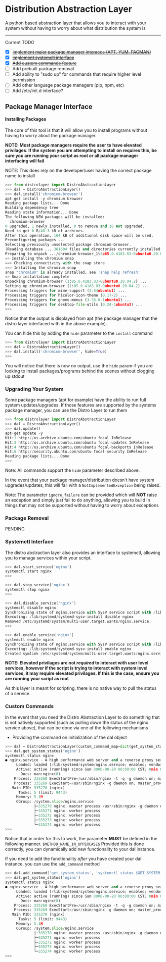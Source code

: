 # Distribution Abstraction Layer

A python based abstraction layer that allows you to interact with your system without having to worry about what distribution the system is

-----

Current TODO

- [x] [~~Implement major package manager interaces (APT, YUM, PACMAN)~~](#package-manager-interface)
- [x] [~~Implement systemctl interface~~](#systemctl-interface)
- [x] [~~Add custom commands feature~~](#custom-commands)
- [ ] Add prebuilt package removal
- [ ] Add ability to "sudo up" for commands that require higher level permission
- [ ] Add other language package managers (pip, npm, etc)
- [ ] Add /etc/init.d interface?

## Package Manager Interface

#### Installing Packages

The core of this tool is that it will allow you to install programs without having to worry about the package manager.

**NOTE: Most package managers require the user to have elevated privilages. If the system you are attempting to install on requires this, be sure you are running your script as root or all package manager interfacing will fail**

NOTE: This does rely on the developer/user having the correct package name to install
```python
>>> from distrolayer import DistroAbstractionLayer
>>> dal = DistroAbstractionLayer()
>>> dal.install('chromium-browser')
apt-get install -y chromium-browser
Reading package lists... Done
Building dependency tree
Reading state information... Done
The following NEW packages will be installed:
  chromium-browser
0 upgraded, 1 newly installed, 0 to remove and 18 not upgraded.
Need to get 0 B/48.3 kB of archives.
After this operation, 164 kB of additional disk space will be used.
Preconfiguring packages ...
Selecting previously unselected package chromium-browser.
(Reading database ... 361604 files and directories currently installed.)
Preparing to unpack .../chromium-browser_1%3a85.0.4183.83-0ubuntu0.20.04.2_amd64.deb ...
=> Installing the chromium snap
==> Checking connectivity with the snap store
==> Installing the chromium snap
snap "chromium" is already installed, see 'snap help refresh'
=> Snap installation complete
Unpacking chromium-browser (1:85.0.4183.83-0ubuntu0.20.04.2) ...
Setting up chromium-browser (1:85.0.4183.83-0ubuntu0.20.04.2) ...
Processing triggers for mime-support (3.64ubuntu1) ...
Processing triggers for hicolor-icon-theme (0.17-2) ...
Processing triggers for gnome-menus (3.36.0-1ubuntu1) ...
Processing triggers for desktop-file-utils (0.24-1ubuntu3) ...
>>>
```

Notice that the output is displayed from apt (the package manager that the distro layer interfaced with in the above example).

You can hide this by adding the `hide` parameter to the `install` command

```python
>>> from distrolayer import DistroAbstractionLayer
>>> dal = DistroAbstractionLayer()
>>> dal.install('chromium-browser', hide=True)
>>>
```

You will notice that there is now no output, use the `hide` param if you are looking to install packages/programs behind the scenes without clogging up stdout

### Upgrading Your System
Some package managers (apt for example) have the ability to run full system updates/upgrades. If those features are supported by the systems package manager, you can use the Distro Layer to run them

```python
>>> from distrolayer import DistroAbstractionLayer
>>> dal = DistroAbstractionLayer()
>>> dal.update()
apt-get update -y
Hit:1 http://us.archive.ubuntu.com/ubuntu focal InRelease
Hit:3 http://us.archive.ubuntu.com/ubuntu focal-updates InRelease
Hit:4 http://us.archive.ubuntu.com/ubuntu focal-backports InRelease
Hit:6 http://security.ubuntu.com/ubuntu focal-security InRelease
Reading package lists... Done
>>>
```

Note: All commands support the `hide` parameter described above.

In the event that your package manager/distribution doesn't have system upgrades/updates, this will fail with a `NotImplementedException` being raised.

Note: The parameter `ignore_failure` can be provided which will **NOT** raise an exception and simply just fail to do anything, allowing you to build in things that may not be supported without having to worry about exceptions

### Package Removal

PENDING

### Systemctl Interface

The distro abstraction layer also provides an interface to systemctl, allowing you to manage services within your script.

```python
>>> dal.start_service('nginx')
systemctl start nginx
>>>
```

```python
>>> dal.stop_service('nginx')
systemctl stop nginx
>>> 
```

```python
>>> dal.disable_service('nginx')
systemctl disable nginx
Synchronizing state of nginx.service with SysV service script with /lib/systemd/systemd-sysv-install.
Executing: /lib/systemd/systemd-sysv-install disable nginx
Removed /etc/systemd/system/multi-user.target.wants/nginx.service.
>>> 
```

```python
>>> dal.enable_service('nginx')
systemctl enable nginx
Synchronizing state of nginx.service with SysV service script with /lib/systemd/systemd-sysv-install.
Executing: /lib/systemd/systemd-sysv-install enable nginx
Created symlink /etc/systemd/system/multi-user.target.wants/nginx.service → /lib/systemd/system/nginx.service.
```

**NOTE: Elevated privilages are not _required_ to interact with user level services, however if the script is trying to interact with system level services, it may require elevated privilages. If this is the case, ensure you are running your script as root**

As this layer is meant for scripting, there is no native way to pull the status of a service.

### Custom Commands

In the event that you need the Distro Abstraction Layer to do something that is not natively supported (such as pulling down the status of the nginx service above), that can be done via one of the following mechanisms

- Providing the command on initialization of the dal object
```python
>>> dal = DistroAbstractionLayer(custom_command_map=dict(get_system_status='systemctl status $GET_SYSTEM_STATUS$'))
>>> dal.get_system_status('nginx')
systemctl status nginx
● nginx.service - A high performance web server and a reverse proxy server
     Loaded: loaded (/lib/systemd/system/nginx.service; enabled; vendor preset: enabled)
     Active: active (running) since Sun 0000-00-20 00:00:00 CST; 0min 00s ago
       Docs: man:nginx(8)
    Process: 335268 ExecStartPre=/usr/sbin/nginx -t -q -g daemon on; master_process on; (code=exited, status=>
    Process: 335269 ExecStart=/usr/sbin/nginx -g daemon on; master_process on; (code=exited, status=0/SUCCESS)
   Main PID: 335270 (nginx)
      Tasks: 5 (limit: 9443)
     Memory: 5.1M
     CGroup: /system.slice/nginx.service
             ├─335270 nginx: master process /usr/sbin/nginx -g daemon on; master_process on;
             ├─335271 nginx: worker process
             ├─335272 nginx: worker process
             ├─335273 nginx: worker process
             └─335274 nginx: worker process
>>>
```

Notice that in order for this to work, the parameter **MUST** be defined in the following manner. `$METHOD_NAME_IN_UPPERCASE$`
Provided this is done correctly, you can dynamically add new functionality to your dal instance.

If you need to add the functionality _after_ you have created your dal instance, you can use the `add_command` method

```python
>>> dal.add_command('get_system_status', 'systemctl status $GET_SYSTEM_STATUS$')
>>> dal.get_system_status('nginx')
systemctl status nginx
● nginx.service - A high performance web server and a reverse proxy server
     Loaded: loaded (/lib/systemd/system/nginx.service; enabled; vendor preset: enabled)
     Active: active (running) since Sun 0000-00-20 00:00:00 CST; 0min 00s ago
       Docs: man:nginx(8)
    Process: 335268 ExecStartPre=/usr/sbin/nginx -t -q -g daemon on; master_process on; (code=exited, status=>
    Process: 335269 ExecStart=/usr/sbin/nginx -g daemon on; master_process on; (code=exited, status=0/SUCCESS)
   Main PID: 335270 (nginx)
      Tasks: 5 (limit: 9443)
     Memory: 5.1M
     CGroup: /system.slice/nginx.service
             ├─335270 nginx: master process /usr/sbin/nginx -g daemon on; master_process on;
             ├─335271 nginx: worker process
             ├─335272 nginx: worker process
             ├─335273 nginx: worker process
             └─335274 nginx: worker process
>>>
```